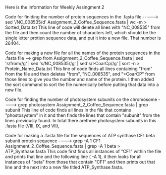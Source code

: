 Here is the information for Weekly Assingment 2

Code for finiding the number of protein sequences in the .fasta file.-----> sed '/NC_008535/d' Assignment_2_Coffee_Sequence.fasta | wc -m > Sorted_Data.txt
This line of code will delete all lines with "NC_008535" from the file and then count the number of characters left, which should be the single letter protien sequence data, and put it into a new file. That number is 26404.

Code for making a new file for all the names of the protein sequences in the .fasta file --> grep from Assignment_2_Coffee_Sequence.fasta | sed 's/from//g' | sed 's/NC_008535//g' | sed's/>CoarCp//g' | sort -n > Protein_Name_Data.txt
This line of code finds all lines containing "from" from the file and then deletes "from", "NC_008535", and ">CoarCP" from those lines to give you the number and name of the protein. I then added the sort command to sort the file numerically before putting that data into a new file. 

Code for finding the number of photosystem subunits on the chromosome ----> grep photosystem Assignment_2_Coffee_Sequence.fasta | grep subunit
This line of code finds all lines in the file that contains "phostosystem" in it and then finds the lines that contain "subunit" from the lines previously found. In total there arethree photosystem subunits in this .fasta file (VIII, IX, and VII),

Code for making a .fasta file for the sequences of ATP synthase CF1 beta subunit protein sequence ----> grep -A 1 CF1 Assignment_2_Coffee_Sequence.fasta | grep -A 1 beta > ATP_Synthase.fasta
This code first finds all instances of "CF1" within the file and prints that line and the following line ( -A 1), it then looks for all instances of "beta" from those that contain "CF1" and then prints out that line and the next into a new file titled ATP_Synthase.fasta. 
